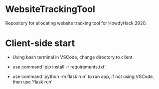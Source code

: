# WebsiteTrackingTool
Repository for allocating website tracking tool for HowdyHack 2020.

# Client-side start

- Using bash terminal in VSCode, change directory to client

- use command 'pip install -r requirements.txt'

- use command 'python -m flask run' to run app, if not using VSCode, then use 'flask run'
